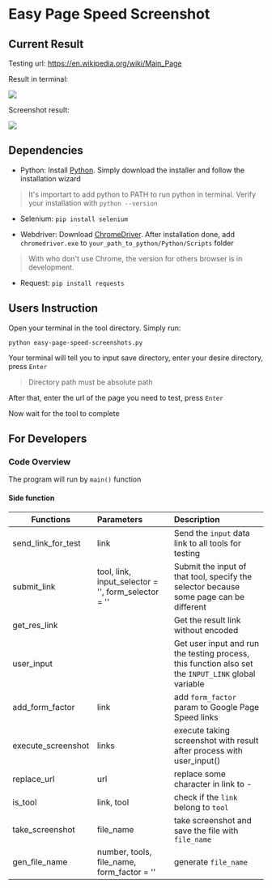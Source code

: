# Easy Page Speed Screenshot

## Current Result

Testing url: https://en.wikipedia.org/wiki/Main_Page

Result in terminal:

![](https://i.imgur.com/nijoaba.png)

Screenshot result:

![](https://i.imgur.com/77jWcRc.png)

## Dependencies

- Python: Install [Python](https://www.python.org/downloads/). Simply download the installer and follow the installation wizard

> It's importart to add python to PATH to run python in terminal. Verify your installation with `python --version`

- Selenium: `pip install selenium`

- Webdriver: Download [ChromeDriver](https://chromedriver.chromium.org/downloads). After installation done, add `chromedriver.exe` to `your_path_to_python/Python/Scripts` folder

> With who don't use Chrome, the version for others browser is in development. 

- Request: `pip install requests`

## Users Instruction

Open your terminal in the tool directory. Simply run:

```
python easy-page-speed-screenshots.py
```

Your terminal will tell you to input save directory, enter your desire directory, press `Enter`

> Directory path must be absolute path

After that, enter the url of the page you need to test, press `Enter`

Now wait for the tool to complete

## For Developers

### Code Overview

The program will run by `main()` function

#### Side function

| Functions          | Parameters                                          | Description                                                                                         |
| ------------------ |:--------------------------------------------------- |:--------------------------------------------------------------------------------------------------- |
| send_link_for_test | link                                                | Send the `input` data link to all tools for testing                                                 |
| submit_link        | tool, link, input_selector = '', form_selector = '' | Submit the input of that tool, specify the selector because some page can be different              |
| get_res_link       |                                                     | Get the result link without encoded                                                                 |
| user_input         |                                                     | Get user input and run the testing process, this function also set the `INPUT_LINK` global variable |
| add_form_factor    | link                                                | add `form_factor` param to Google Page Speed links                                                  |
| execute_screenshot | links                                               | execute taking screenshot with result after process with user_input()                               |
| replace_url        | url                                                 | replace some character in link to -                                                                 |
| is_tool            | link, tool                                          | check if the `link` belong to `tool`                                                              |
| take_screenshot    | file_name                                           | take screenshot and save the file with `file_name`                                                |
| gen_file_name      | number, tools, file_name, form_factor = ''          | generate `file_name`                                                                                |
